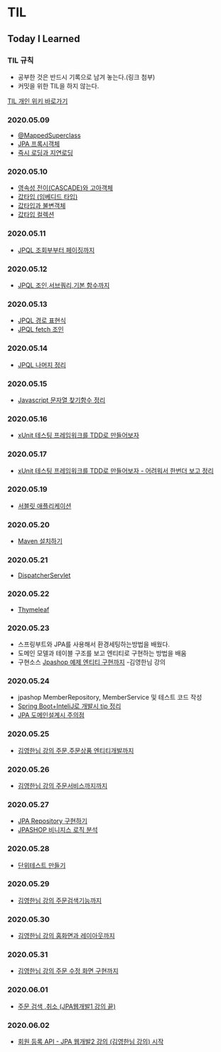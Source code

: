 # TIL
## Today I Learned

### TIL 규칙 
- 공부한 것은 반드시 기록으로 남겨 놓는다.(링크 첨부) 
- 커밋을 위한 TIL을 하지 않는다. 

[TIL 개인 위키 바로가기](https://www.notion.so/3hourstrudy/TIL-WIKI-60935a27129f41578f921f6bb108dd95)  

### 2020.05.09
- [@MappedSuperclass](https://www.notion.so/3hourstrudy/MappedSuperclass-fa676270f9bf48819d08ccf20a97c061)
- [JPA 프록시객체](https://www.notion.so/3hourstrudy/JPA-11f1e40d06fa4e2d8be7c5abfcb33e9a)
- [즉시 로딩과 지연로딩](https://www.notion.so/3hourstrudy/c3c3780e0b784294803494ef2c5a9129)

### 2020.05.10 
- [영속성 전이(CASCADE)와 고아객체](https://www.notion.so/3hourstrudy/CASCADE-48b502158bf7429f85308978d6ead299)
- [값타입 (임베디드 타입)](https://www.notion.so/3hourstrudy/c2d9b18ca2c14c67823d449de5d98294)
- [값타입과 불변객체](https://www.notion.so/3hourstrudy/dc92624182744e16aeeef144ebcb69d8)
- [값타입 컬렉션](https://www.notion.so/3hourstrudy/8aa3ab8afa454692893383b916c56ef1)

### 2020.05.11
- [JPQL 조회부부터 페이징까지](https://www.notion.so/3hourstrudy/JPQL-61a8deba9ffb4760ac2bc43da2d3b333)

### 2020.05.12
- [JPQL 조인,서브쿼리,기본 함수까지](https://www.notion.so/3hourstrudy/JPQL-61a8deba9ffb4760ac2bc43da2d3b333)

### 2020.05.13
- [JPQL 경로 표현식](https://www.notion.so/3hourstrudy/JPQL-60136694c98a4c79b8e0336398f6c491)
- [JPQL fetch 조인](https://www.notion.so/3hourstrudy/fetch-join-8b2e9779a193467a9accd4a5b9c82ef3)

### 2020.05.14
- [JPQL 나머지 정리](https://www.notion.so/3hourstrudy/JPQL-2c1527df7960434eac9327344d643580)

### 2020.05.15
- [Javascript 문자열 찾기함수 정리](https://www.notion.so/3hourstrudy/3411996f54634a7a8a2178e93c692baf?v=146013900c7c44f4a3129f2d9d3cae7d&p=9bfa19fa0bd04fc09a62931722569869)

### 2020.05.16
- [xUnit 테스팅 프레임워크를 TDD로 만들어보자](https://github.com/dhdydtn91/xunitTDD)

### 2020.05.17
- [xUnit 테스팅 프레임워크를 TDD로 만들어보자 - 어려워서 한번더 보고 정리](https://www.notion.so/3hourstrudy/38c720ed5ed54555aa92286756337d15?v=818867695e2946c0b5259f44f71d2e2c&p=7e9cedd5671d4cb4ad306dbc928efcc7)

### 2020.05.19
- [서블릿 애플리케이션](https://www.notion.so/3hourstrudy/a71d8223e5304500b0c5e527457835da)

### 2020.05.20
- [Maven 설치하기](https://www.notion.so/3hourstrudy/dda07f0782b64efa85458b97a1cc4130?v=5ad5dc08e69747169d9c216a1956c747&p=8d5593c729ae4afa88180b15c3e0f9b4)

### 2020.05.21
- [DispatcherServlet](https://www.notion.so/3hourstrudy/dda07f0782b64efa85458b97a1cc4130?v=5ad5dc08e69747169d9c216a1956c747)

### 2020.05.22
- [Thymeleaf](https://www.notion.so/3hourstrudy/dda07f0782b64efa85458b97a1cc4130?v=5ad5dc08e69747169d9c216a1956c747)

### 2020.05.23
- 스프링부트와 JPA를 사용해서 환경세팅하는방법을 배웠다.
- 도메인 모델과 테이블 구조를 보고 엔티티로 구현하는 방법을 배움 
- 구현소스 [Jpashop 예제 엔티티 구현까지](https://github.com/dhdydtn91/jpashop)  -김영한님 강의

### 2020.05.24
- jpashop MemberRepository, MemberService 및 테스트 코드 작성 
- [Spring Boot+InteliJ로 개발시 tip 정리](https://www.notion.so/3hourstrudy/Spring-Boot-InteliJ-tip-029bd13fad224a5cbfe84252c17d3e07)
- [JPA 도메인설계시 주의점](https://www.notion.so/3hourstrudy/JPA-0ae51c9b5d5742b2b72f7f0301bed596)

### 2020.05.25
- [김영한님 강의 주문,주문상품 엔티티개발까지](https://github.com/dhdydtn91/jpashop)

### 2020.05.26
- [김영한님 강의 주문서비스까지까지](https://github.com/dhdydtn91/jpashop)

### 2020.05.27
- [JPA Repository 구현하기](https://www.notion.so/3hourstrudy/JPA-Repository-b3759f095ced4d5692204c3b92667f0d)
- [JPASHOP 비니지스 로직 분석](https://www.notion.so/3hourstrudy/Jpa-shop-98f9fd07458e42c3a4d53f60bff34b5b)

### 2020.05.28
- [단위테스트 만들기](https://www.notion.so/3hourstrudy/72582f9b3ba74aa2a40acb5a1a6fb322)

### 2020.05.29
- [김영한님 강의 주문검색기능까지](https://github.com/dhdydtn91/jpashop)

### 2020.05.30
- [김영한님 강의 홈화면과 레이아웃까지](https://github.com/dhdydtn91/jpashop)

### 2020.05.31
- [김영한님 강의 주문 수정 화면 구현까지](https://github.com/dhdydtn91/jpashop)

### 2020.06.01
- [주문 검색 ,취소 (JPA웹개발1 강의 끝)](https://github.com/dhdydtn91/jpashop)

### 2020.06.02
- [회원 등록 API - JPA 웹개발2 강의 (김영한님 강의) 시작](https://github.com/dhdydtn91/jpashop)
